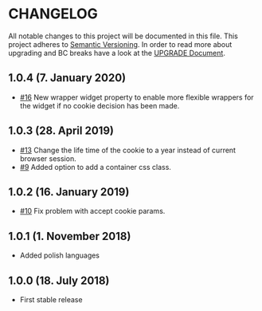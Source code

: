# CHANGELOG

All notable changes to this project will be documented in this file. This project adheres to [Semantic Versioning](http://semver.org/).
In order to read more about upgrading and BC breaks have a look at the [UPGRADE Document](UPGRADE.md).

## 1.0.4 (7. January 2020)

+ [#16](https://github.com/luyadev/luya-privacy/pull/16) New wrapper widget property to enable more flexible wrappers for the widget if no cookie decision has been made.

## 1.0.3 (28. April 2019)

+ [#13](https://github.com/luyadev/luya-privacy/issues/13) Change the life time of the cookie to a year instead of current browser session.
+ [#9](https://github.com/luyadev/luya-privacy/issues/9) Added option to add a container css class.

## 1.0.2 (16. January 2019)

+ [#10](https://github.com/luyadev/luya-privacy/issues/10) Fix problem with accept cookie params.

## 1.0.1 (1. November 2018)

+ Added polish languages

## 1.0.0 (18. July 2018)

+ First stable release
